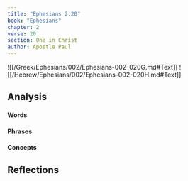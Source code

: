 ```yaml
---
title: "Ephesians 2:20"
book: "Ephesians"
chapter: 2
verse: 20
section: One in Christ
author: Apostle Paul
---
```

![[/Greek/Ephesians/002/Ephesians-002-020G.md#Text]]
![[/Hebrew/Ephesians/002/Ephesians-002-020H.md#Text]]

## Analysis

#### Words

#### Phrases

#### Concepts

## Reflections
